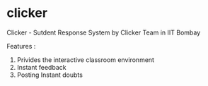 clicker
=======

Clicker - Sutdent Response System by Clicker Team in IIT Bombay

Features :

1. Privides the interactive classroom environment
2. Instant feedback
3. Posting Instant doubts
